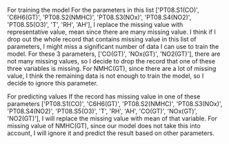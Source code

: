For training the model
For the parameters in this list ['PT08.S1(CO)', 'C6H6(GT)', 'PT08.S2(NMHC)', 'PT08.S3(NOx)', 'PT08.S4(NO2)', 'PT08.S5(O3)', 'T', 'RH', 'AH'], I replace the missing value with representative value, mean since there are many missing value. I think if I drop out the whole record that contains missing value in this list of parameters, I might miss a significant number of data I can use to train the model.
For these 3 parameters, ['CO(GT)', 'NOx(GT)', 'NO2(GT)'], there are not many missing values, so I decide to drop the record that one of these three variables is missing.
For NMHC(GT), since there are a lot of missing value, I think the remaining data is not enough to train the model, so I decide to ignore this parameter.

For predicting values
If the record has missing value in one of these parameters ['PT08.S1(CO)', 'C6H6(GT)', 'PT08.S2(NMHC)', 'PT08.S3(NOx)', 'PT08.S4(NO2)', 'PT08.S5(O3)', 'T', 'RH', 'AH', 'CO(GT)', 'NOx(GT)', 'NO2(GT)'], I will replace the missing value with mean of that variable.
For missing value of NMHC(GT), since our model does not take this into account, I will ignore it and predict the result based on other parameters.